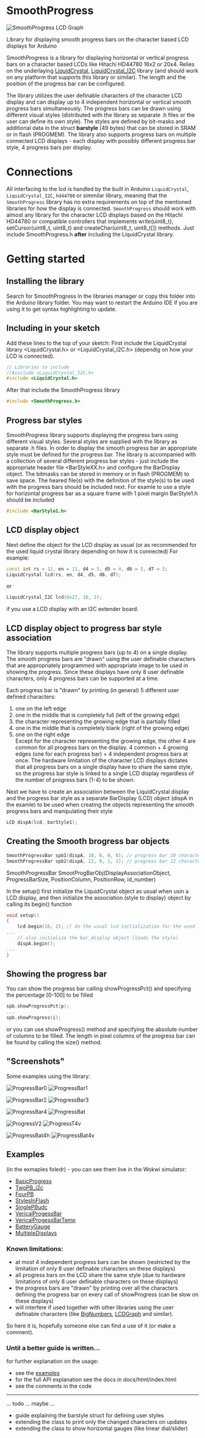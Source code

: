 # SmoothProgress

![SmoothProgress LCD Graph](extras/SmoothProgressLogoS.png)

Library for displaying smooth progress bars on the character based LCD displays for Arduino

SmoothProgress is a library for displaying horizontal or vertical progress bars on a character based LCDs like Hitachi HD44780 16x2 or 20x4.
Relies on the underlaying [LiquidCrystal](https://www.arduino.cc/en/Reference/LiquidCrystal), [LiquidCrystal_I2C](https://www.arduino.cc/reference/en/libraries/liquidcrystal-i2c/) library (and should work on any platform that supports this library or similar).
The length and the position of the progress bar can be configured. 

The library utilizes the user definable characters of the character LCD display and can display up to 4 independent horizontal or vertical smooth progress bars simultaneously. The progress bars can be drawn using different visual styles (distributed with the library as separate .h files or the user can define its own style). The styles are defined by bit-masks and additional data in the struct **barstyle** (49 bytes) that can be stored in SRAM or in flash (PROGMEM).
The library also supports progress bars on multiple connected LCD displays - each display with possibly different progress bar style, 4 progress bars per display.

# Connections
All interfacing to the lcd is handled by the built in Arduino `LiquidCrystal`, `LiquidCrystal_I2C`, `hd44780` or simmilar library, meaning that the `SmoothProgress` library has no extra requirements on top of the mentioned libraries for how the display is connected. `SmoothProgress` should work with almost any library for the character LCD displays based on the Hitachi HD44780 or compatible controllers that implements write(uint8_t), setCursor(uint8_t, uint8_t) and createChar(uint8_t, uint8_t[]) methods. Just include SmoothProgress.h **after** including the LiquidCrystal library.

# Getting started
## Installing the library
Search for SmoothProgress in the libraries manager or copy this folder into the Arduino library folder. You may want to restart the Arduino IDE if you are using it to get syntax highlighting to update.

## Including in your sketch
Add these lines to the top of your sketch:
First include the LiquidCrystal library <LiquidCrystal.h> or <LiquidCrystal_I2C.h> (dependig on how your LCD is connected). 

```c++
// Libraries to include
//#include <LiquidCrystal_I2C.h> 
#include <LiquidCrystal.h> 
```

After that include the SmoothProgress library
```c++
#include <SmoothProgress.h>
```

## Progress bar styles
SmoothProgress library supports displaying the progress bars using different visual styles. Several styles are supplied with the library as separate .h files.
In order to display the smooth progress bar an appropriate style must be defined for the progress bar. 
The library is accompanied with a collection of several different progress bar styles - just include the appropriate header file <BarStyleXX.h> and configure the BarDisplay object. The bitmasks can be stored in memory or in flash (PROGMEM) to save space.
The heared file(s) with the definition of the style(s) to be used with the progress bars should be included next.
For examle to use a style for horizontal progress bar as a square frame with 1 pixel margin BarStyle1.h should be included

```c++
#include <BarStyle1.h>
```

## LCD display object
Next define the  object for the LCD display as usual (or as recommended for the used liquid crystal library depending on how it is connected)
For example:

```c++
const int rs = 12, en = 11, d4 = 5, d5 = 4, d6 = 3, d7 = 2;
LiquidCrystal lcd(rs, en, d4, d5, d6, d7);
```

or

```c++
LiquidCrystal_I2C lcd(0x27, 16, 2);  
```

if you use a LCD display with an I2C extender board.

## LCD **display object** to progress bar **style** association
The library supports multiple progress bars (up to 4) on a single display.
The smooth progress bars are "drawn" using the user definable characters that are appropriately programmed with appropriate image to be used in showing the progress.
Since these displays have only 8 user definable characters, only 4 progress bars can be supported at a time.

Each progress bar is "drawn" by printing (in general) 5 different user defined characters:
1. one on the left edge  
2. one in the middle that is completely full (left of the growing edge) 
3. the character representing the growing edge that is partially filled
4. one in the middle that is completely blank (right of the growing edge) 
5. one on the right edge  
Except for the character representing the growing edge, the other 4 are common for all progress bars on the display.
4 common + 4 growing edges (one for each progress bar) = 4 independent progress bars at once.
The hardware limitation of the character LCD displays dictates that all progress bars on a single display have to share the same style, so the progress bar style is linked to a single LCD display regardless of the number of progress bars (1-4) to be shown.

Next we have to create an association  between the LiquidCrystal display and the progress bar style as a separate BarDisplay (LCD) object (dispA in the examle) to be used when creating the  objects representing the smooth progress bars and manipulating their style

```c++
LCD dispA(lcd, barStyle1);
```

## Creating the Smooth brogress bar objects

```c++
SmoothProgressBar spb1(dispA, 10, 0, 0, 0); // progress bar 10 characters wide, at 0-th row, 0-th column, as progress bar 0
SmoothProgressBar spb2(dispA, 12, 0, 1, 1); // progress bar 12 characters wide, at 1-th row, 0-th column, as progress bar 1
```

SmoothProgressBar SmootProgBarObj(DisplayAssociationObject, ProgressBarSize, PositionColumn, PositionRow, id_number)

In the setup() first initialize the LiquidCrystal object as usual when usin a LCD display, and then initialize the association (style to display) object by calling its begin() function

```c++
void setup()
{
    lcd.begin(16, 2); // do the usual lcd initialization for the used liquid crystal library
...
    // also initialize the bar_display object (loads the style)
    dispA.begin();
...
}
```

## Showing the progress bar

You can show the progress bar calling showProgressPct() and specifying the percentage [0-100] to be filled 

```c++
spb.showProgressPct(p);
...
spb.showProgress(i);
```

or you can use showProgress() method and specifying the absolute number of columns to be filled. 
The length in pixel columns of the progress bar can be found by calling the size() method.

## "Screenshots"

Some examples using the library:

![ProgressBar0](extras/spb2s0.png) ![ProgressBar1](extras/spb2s1.png)

![ProgressBar2](extras/spb2s2.png) ![ProgressBar3](extras/spb2s3.png)

![ProgressBar4](extras/spb2s4.png) ![ProgressBat](extras/BatteryGauge_6.jpg)

![ProgressV2](extras/v2.png) ![ProgressT4v](extras/T4v.png)

![ProgressBat4h](extras/Bat4h.png) ![ProgressBat4v](extras/Bat4v.png)

## Examples 

(in the exmaples foledr) - you can see them live in the Wokwi simulator:

 - [BasicProgress](https://wokwi.com/projects/340163942547456594)
 - [TwoPB_i2c](https://wokwi.com/projects/340162617844695634)
 - [FourPB](https://wokwi.com/projects/340163248599859794)
 - [StylesInFlash](https://wokwi.com/projects/340162932171080276)
 - [SinglePBudc](https://wokwi.com/projects/340163109423415890)
 - [VericalProgessBar](https://wokwi.com/projects/340162249626747475)
 - [VericalProgessBarTemp](https://wokwi.com/projects/340162445985186388)
 - [BatteryGauge](https://wokwi.com/projects/340161967281930834)
 - [MultipleDisplays](https://wokwi.com/projects/340166928469328468)

### Known limitations:
 - at most 4 independent progress bars can be shown (restricted by the limitation of only 8 user definable characters on these displays)
 - all progress bars on the LCD share the same style (due to hardware limitations of only 8 user definable characters on these displays)
 - the progress bars are "drawn" by printing over all the characters defining the progress bar on every call of showProgress (can be slow on these displays)
 - will interfere if used together with other libraries using the user definable characters (like [BigNumbers](https://github.com/seanauff/BigNumbers), [LCDGraph](https://github.com/jgOhYeah/LCDGraph) and similar). 

So here it is, hopefully someone else can find a use of it (or make a comment).

### Until a better guide is written...

for further explanation on the usage:
- see the [examples](examples) 
- for the full API explanation see the docs in docs/html/index.html
- see the comments in the code

---

... todo ... maybe ...
- guide explaining the barstyle struct for defining user styles
- extending the class to print only the changed characters on updates
- extending the class to show horizontal gauges (like linear dial/slider)
